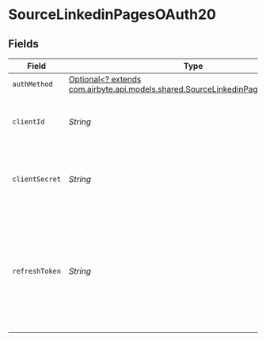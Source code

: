 # SourceLinkedinPagesOAuth20


## Fields

| Field                                                                                                                                                                                | Type                                                                                                                                                                                 | Required                                                                                                                                                                             | Description                                                                                                                                                                          |
| ------------------------------------------------------------------------------------------------------------------------------------------------------------------------------------ | ------------------------------------------------------------------------------------------------------------------------------------------------------------------------------------ | ------------------------------------------------------------------------------------------------------------------------------------------------------------------------------------ | ------------------------------------------------------------------------------------------------------------------------------------------------------------------------------------ |
| `authMethod`                                                                                                                                                                         | [Optional<? extends com.airbyte.api.models.shared.SourceLinkedinPagesAuthMethod>](../../models/shared/SourceLinkedinPagesAuthMethod.md)                                              | :heavy_minus_sign:                                                                                                                                                                   | N/A                                                                                                                                                                                  |
| `clientId`                                                                                                                                                                           | *String*                                                                                                                                                                             | :heavy_check_mark:                                                                                                                                                                   | The client ID of the LinkedIn developer application.                                                                                                                                 |
| `clientSecret`                                                                                                                                                                       | *String*                                                                                                                                                                             | :heavy_check_mark:                                                                                                                                                                   | The client secret of the LinkedIn developer application.                                                                                                                             |
| `refreshToken`                                                                                                                                                                       | *String*                                                                                                                                                                             | :heavy_check_mark:                                                                                                                                                                   | The token value generated using the LinkedIn Developers OAuth Token Tools. See the <a href="https://docs.airbyte.com/integrations/sources/linkedin-pages/">docs</a> to obtain yours. |
